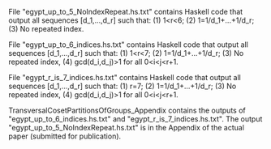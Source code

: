 File "egypt_up_to_5_NoIndexRepeat.hs.txt" contains Haskell code that output all sequences [d_1,...,d_r] such that: (1) 1<r<6; (2) 1=1/d_1+...+1/d_r; (3) No repeated index.


File "egypt_up_to_6_indices.hs.txt" contains Haskell code that output all sequences [d_1,...,d_r] such that: (1) 1<r<7; (2) 1=1/d_1+...+1/d_r; (3) No repeated index, (4) gcd(d_i,d_j)>1 for all 0<i<j<r+1.


File "egypt_r_is_7_indices.hs.txt" contains Haskell code that output all sequences [d_1,...,d_r] such that: (1) r=7; (2) 1=1/d_1+...+1/d_r; (3) No repeated index, (4) gcd(d_i,d_j)>1 for all 0<i<j<r+1.


TransversalCosetPartitionsOfGroups_Appendix contains the outputs of "egypt_up_to_6_indices.hs.txt" and "egypt_r_is_7_indices.hs.txt". The output "egypt_up_to_5_NoIndexRepeat.hs.txt" is in the Appendix of the actual paper (submitted for publication).
